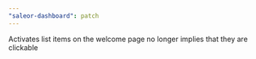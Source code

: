 ```yaml
---
"saleor-dashboard": patch
---
```


Activates list items on the welcome page no longer implies that they are clickable